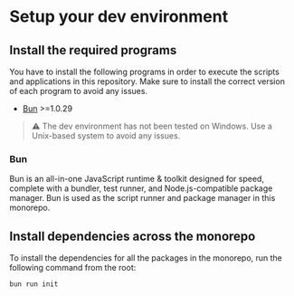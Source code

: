 # Setup your dev environment

## Install the required programs

You have to install the following programs in order to execute the scripts and applications in this repository. Make sure to install the correct version of each program to avoid any issues.

- [Bun](https://bun.sh/) >=1.0.29

> :warning: The dev environment has not been tested on Windows. Use a Unix-based system to avoid any issues.

### Bun

Bun is an all-in-one JavaScript runtime & toolkit designed for speed, complete with a bundler, test runner, and Node.js-compatible package manager. Bun is used as the script runner and package manager in this monorepo.

## Install dependencies across the monorepo

To install the dependencies for all the packages in the monorepo, run the following command from the root:

```sh
bun run init
```
